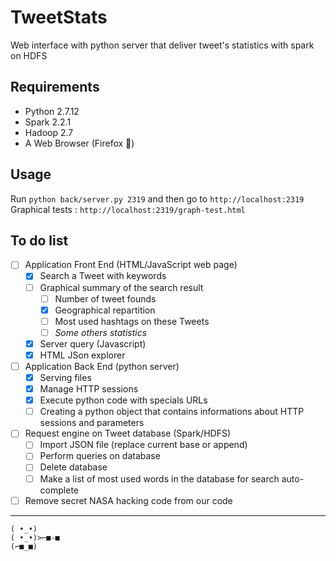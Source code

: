 # TweetStats
Web interface with python server that deliver tweet's statistics with spark on HDFS

## Requirements
- Python 2.7.12
- Spark 2.2.1
- Hadoop 2.7
- A Web Browser (Firefox 💖)

## Usage
Run `python back/server.py 2319` and then go to `http://localhost:2319`  
Graphical tests : `http://localhost:2319/graph-test.html`

## To do list

- [ ] Application Front End (HTML/JavaScript web page)
  - [X] Search a Tweet with keywords
  - [ ] Graphical summary of the search result
    - [ ] Number of tweet founds
    - [X] Geographical repartition
    - [ ] Most used hashtags on these Tweets
    - [ ] _Some others statistics_
  - [X] Server query (Javascript)
  - [X] HTML JSon explorer
- [ ] Application Back End (python server)
  - [X] Serving files
  - [X] Manage HTTP sessions
  - [X] Execute python code with specials URLs
  - [ ] Creating a python object that contains informations about HTTP sessions and parameters
- [ ] Request engine on Tweet database (Spark/HDFS)
  - [ ] Import JSON file (replace current base or append)
  - [ ] Perform queries on database
  - [ ] Delete database
  - [ ] Make a list of most used words in the database for search auto-complete
- [ ] Remove secret NASA hacking code from our code

---

```
( •_•)
( •_•)>⌐■-■
(⌐■_■)
```
